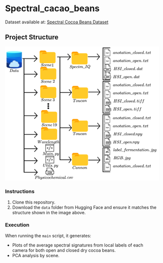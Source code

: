 # Spectral_cacao_beans

Dataset available at: [Spectral Cocoa Beans Dataset](https://huggingface.co/datasets/kebincontreras/Spectral_cocoa_Beans/tree/main)

## Project Structure

![data_structure](data_structure.png)

### Instructions

1. Clone this repository.
2. Download the `data` folder from Hugging Face and ensure it matches the structure shown in the image above.

### Execution

When running the `main` script, it generates:
- Plots of the average spectral signatures from local labels of each camera for both open and closed dry cocoa beans.
- PCA analysis by scene.
